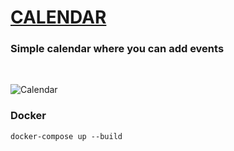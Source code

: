 # [CALENDAR](https://calend4r.herokuapp.com/)

### Simple calendar where you can add events

<br>

![Calendar](https://github.com/erickferreir4/color_pallet/blob/master/app/assets/imgs/calendar.png?raw=true)


### Docker

```
docker-compose up --build
```
